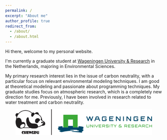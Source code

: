 ```yaml
---
permalink: /
excerpt: "About me"
author_profile: true
redirect_from: 
  - /about/
  - /about.html
---
```


Hi there, welcome to my personal website.

I'm currently a graduate student at <a href="https://www.wur.nl/en.htm" target="_blank">Wageningen University & Research</a> in the Netherlands, majoring in Environmental Sciences.

My primary research interest lies in the issue of carbon neutrality, with a particular focus on relevant environmental modeling techniques. I am good at theoretical modeling and passionate about programming techniques. My graduate studies focus on atmospheric research, which is a completely new direction for me. Previously, I have been involved in research related to water treatment and carbon neutrality.

<center><img style="max-width:87%;overflow:hidden;" src="images/ChengduAndWageningenUni.svg" alt="ChengduAndWageningenUni" /><center/>